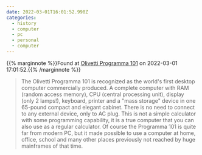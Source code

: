 ```yaml
---
date: 2022-03-01T16:01:52.990Z
categories:
  - history
  - computer
  - pc
  - personal
  - computer
---
```

{{% marginnote %}}Found at [Olivetti Programma 101](http://www.curtamania.com/curta/database/brand/olivetti/Olivetti%20Programma%20101/index.html) on 2022-03-01 17:01:52.{{% /marginnote %}}

> The Olivetti Programma 101 is recognized as the world's first desktop computer commercially produced. A complete computer with RAM (random access memory), CPU (central processing unit), display (only 2 lamps!), keyboard, printer and a "mass storage" device in one 65-pound compact and elegant cabinet. There is no need to connect to any external device, only to AC plug. This is not a simple calculator with some programming capability, it is a true computer that you can also use as a regular calculator. Of course the Programma 101 is quite far from modern PC, but it made possible to use a computer at home, office, school and many other places previously not reached by huge mainframes of that time.

